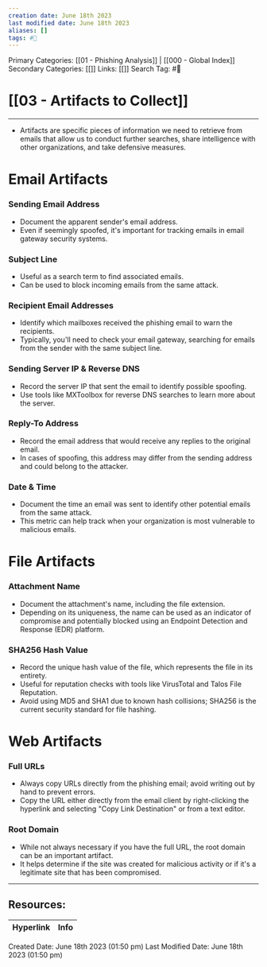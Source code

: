 ```yaml
---
creation date: June 18th 2023
last modified date: June 18th 2023
aliases: []
tags: #📖
---
```


Primary Categories: [[01 - Phishing Analysis]] | [[000 - Global Index]]
Secondary Categories: [[]] 
Links: [[]] 
Search Tag: #📖  

# [[03 - Artifacts to Collect]]  
---

- Artifacts are specific pieces of information we need to retrieve from emails that allow us to conduct further searches, share intelligence with other organizations, and take defensive measures.

# Email Artifacts

### Sending Email Address
- Document the apparent sender's email address.
- Even if seemingly spoofed, it's important for tracking emails in email gateway security systems.

### Subject Line
- Useful as a search term to find associated emails.
- Can be used to block incoming emails from the same attack.

### Recipient Email Addresses
- Identify which mailboxes received the phishing email to warn the recipients.
- Typically, you'll need to check your email gateway, searching for emails from the sender with the same subject line.

### Sending Server IP & Reverse DNS
- Record the server IP that sent the email to identify possible spoofing.
- Use tools like MXToolbox for reverse DNS searches to learn more about the server.

### Reply-To Address
- Record the email address that would receive any replies to the original email.
- In cases of spoofing, this address may differ from the sending address and could belong to the attacker.

### Date & Time
- Document the time an email was sent to identify other potential emails from the same attack.
- This metric can help track when your organization is most vulnerable to malicious emails.

# File Artifacts

### Attachment Name
- Document the attachment's name, including the file extension.
- Depending on its uniqueness, the name can be used as an indicator of compromise and potentially blocked using an Endpoint Detection and Response (EDR) platform.

### SHA256 Hash Value
- Record the unique hash value of the file, which represents the file in its entirety.
- Useful for reputation checks with tools like VirusTotal and Talos File Reputation.
- Avoid using MD5 and SHA1 due to known hash collisions; SHA256 is the current security standard for file hashing.

# Web Artifacts

### Full URLs
- Always copy URLs directly from the phishing email; avoid writing out by hand to prevent errors.
- Copy the URL either directly from the email client by right-clicking the hyperlink and selecting "Copy Link Destination" or from a text editor.

### Root Domain
- While not always necessary if you have the full URL, the root domain can be an important artifact.
- It helps determine if the site was created for malicious activity or if it's a legitimate site that has been compromised.








___

## Resources:

| Hyperlink | Info |
| --------- | ---- |


Created Date: June 18th 2023 (01:50 pm) 
Last Modified Date: June 18th 2023 (01:50 pm)
